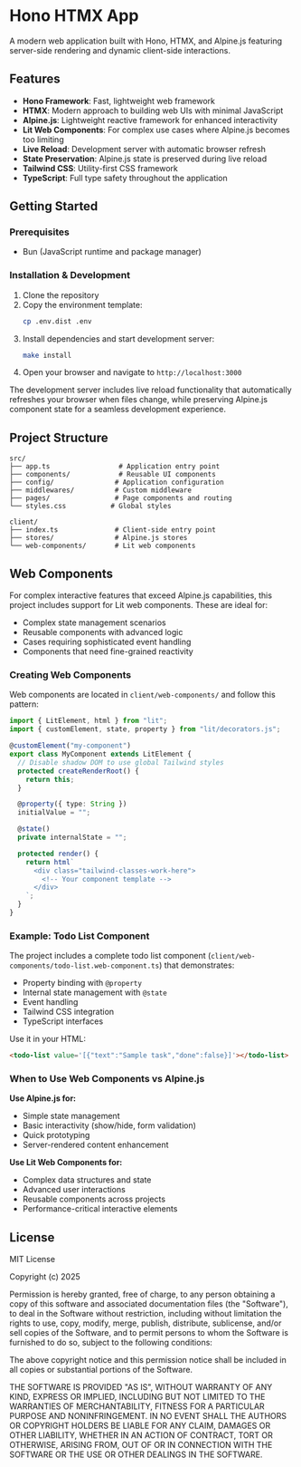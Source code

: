 # Hono HTMX App

A modern web application built with Hono, HTMX, and Alpine.js featuring server-side rendering and dynamic client-side interactions.

## Features

- **Hono Framework**: Fast, lightweight web framework
- **HTMX**: Modern approach to building web UIs with minimal JavaScript
- **Alpine.js**: Lightweight reactive framework for enhanced interactivity
- **Lit Web Components**: For complex use cases where Alpine.js becomes too limiting
- **Live Reload**: Development server with automatic browser refresh
- **State Preservation**: Alpine.js state is preserved during live reload
- **Tailwind CSS**: Utility-first CSS framework
- **TypeScript**: Full type safety throughout the application

## Getting Started

### Prerequisites

- Bun (JavaScript runtime and package manager)

### Installation & Development

1. Clone the repository
2. Copy the environment template:
   ```bash
   cp .env.dist .env
   ```
3. Install dependencies and start development server:
   ```bash
   make install
   ```
4. Open your browser and navigate to `http://localhost:3000`

The development server includes live reload functionality that automatically refreshes your browser when files change, while preserving Alpine.js component state for a seamless development experience.

## Project Structure

```
src/
├── app.ts                 # Application entry point
├── components/            # Reusable UI components
├── config/               # Application configuration
├── middlewares/          # Custom middleware
├── pages/                # Page components and routing
└── styles.css           # Global styles

client/
├── index.ts              # Client-side entry point
├── stores/               # Alpine.js stores
└── web-components/       # Lit web components
```

## Web Components

For complex interactive features that exceed Alpine.js capabilities, this project includes support for Lit web components. These are ideal for:

- Complex state management scenarios
- Reusable components with advanced logic
- Cases requiring sophisticated event handling
- Components that need fine-grained reactivity

### Creating Web Components

Web components are located in `client/web-components/` and follow this pattern:

```typescript
import { LitElement, html } from "lit";
import { customElement, state, property } from "lit/decorators.js";

@customElement("my-component")
export class MyComponent extends LitElement {
  // Disable shadow DOM to use global Tailwind styles
  protected createRenderRoot() {
    return this;
  }

  @property({ type: String })
  initialValue = "";

  @state()
  private internalState = "";

  protected render() {
    return html`
      <div class="tailwind-classes-work-here">
        <!-- Your component template -->
      </div>
    `;
  }
}
```

### Example: Todo List Component

The project includes a complete todo list component (`client/web-components/todo-list.web-component.ts`) that demonstrates:

- Property binding with `@property`
- Internal state management with `@state`
- Event handling
- Tailwind CSS integration
- TypeScript interfaces

Use it in your HTML:

```html
<todo-list value='[{"text":"Sample task","done":false}]'></todo-list>
```

### When to Use Web Components vs Alpine.js

**Use Alpine.js for:**
- Simple state management
- Basic interactivity (show/hide, form validation)
- Quick prototyping
- Server-rendered content enhancement

**Use Lit Web Components for:**
- Complex data structures and state
- Advanced user interactions
- Reusable components across projects
- Performance-critical interactive elements

## License

MIT License

Copyright (c) 2025

Permission is hereby granted, free of charge, to any person obtaining a copy
of this software and associated documentation files (the "Software"), to deal
in the Software without restriction, including without limitation the rights
to use, copy, modify, merge, publish, distribute, sublicense, and/or sell
copies of the Software, and to permit persons to whom the Software is
furnished to do so, subject to the following conditions:

The above copyright notice and this permission notice shall be included in all
copies or substantial portions of the Software.

THE SOFTWARE IS PROVIDED "AS IS", WITHOUT WARRANTY OF ANY KIND, EXPRESS OR
IMPLIED, INCLUDING BUT NOT LIMITED TO THE WARRANTIES OF MERCHANTABILITY,
FITNESS FOR A PARTICULAR PURPOSE AND NONINFRINGEMENT. IN NO EVENT SHALL THE
AUTHORS OR COPYRIGHT HOLDERS BE LIABLE FOR ANY CLAIM, DAMAGES OR OTHER
LIABILITY, WHETHER IN AN ACTION OF CONTRACT, TORT OR OTHERWISE, ARISING FROM,
OUT OF OR IN CONNECTION WITH THE SOFTWARE OR THE USE OR OTHER DEALINGS IN THE
SOFTWARE.
